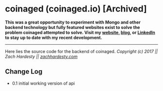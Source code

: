# coinaged (coinaged.io) [Archived]

**This was a great opportunity to experiment with Mongo and other backend technology but fully featured websites exist to solve the problem coinaged attempted to solve. Visit my [website](https://zachhardesty.com), [blog](https://zachhardesty.com/blog), or [LinkedIn](https://www.linkedin.com/in/zachhardesty7/) to stay up to date with my recent development.**

---

Here lies the source code for the backend of coinaged.
*Copyright (c) 2017 || Zach Hardesty || [zachhardesty.com](http://zachhardesty.com)*

## Change Log

- 0.1 initial working version of api
